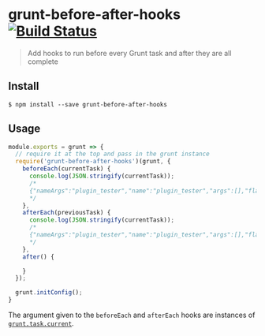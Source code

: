 # grunt-before-after-hooks [![Build Status](https://travis-ci.org/TheSavior/grunt-before-after-hooks.svg?branch=master)](https://travis-ci.org/TheSavior/grunt-before-after-hooks)

> Add hooks to run before every Grunt task and after they are all complete

## Install

```
$ npm install --save grunt-before-after-hooks
```


## Usage

```js
module.exports = grunt => {
  // require it at the top and pass in the grunt instance
  require('grunt-before-after-hooks')(grunt, {
    beforeEach(currentTask) {
      console.log(JSON.stringify(currentTask));
      /*
      {"nameArgs":"plugin_tester","name":"plugin_tester","args":[],"flags":{},"errorCount":0}
      */
    },
    afterEach(previousTask) {
      console.log(JSON.stringify(currentTask));
      /*
      {"nameArgs":"plugin_tester","name":"plugin_tester","args":[],"flags":{},"errorCount":0}
      */
    },
    after() {

    }
  });

  grunt.initConfig();
}
```

The argument given to the `beforeEach` and `afterEach` hooks are instances of [`grunt.task.current`](http://gruntjs.com/api/inside-tasks#this.name).
